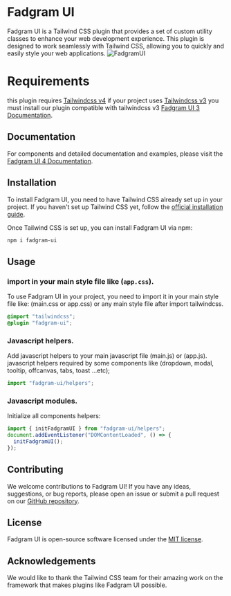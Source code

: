 # Fadgram UI

Fadgram UI is a Tailwind CSS plugin that provides a set of custom utility classes to enhance your web development experience. This plugin is designed to work seamlessly with Tailwind CSS, allowing you to quickly and easily style your web applications.
![FadgramUI](https://github.com/user-attachments/assets/f5eb0b42-ad31-46de-9062-a8e2bc6100a3)

# Requirements

this plugin requires [Tailwindcss v4](https://tailwindcss.com/)
if your project uses [Tailwindcss v3](https://v3.tailwindcss.com/) you must install our plugin compatible with tailwindcss v3 [Fadgram UI 3 Documentation](https://talalalmrka.github.io/fadgram-ui-docs-3/).

## Documentation

For components and detailed documentation and examples, please visit the [Fadgram UI 4 Documentation](https://talalalmrka.github.io/fadgram-ui-docs/).

## Installation

To install Fadgram UI, you need to have Tailwind CSS already set up in your project. If you haven't set up Tailwind CSS yet, follow the [official installation guide](https://tailwindcss.com/docs/installation).

Once Tailwind CSS is set up, you can install Fadgram UI via npm:

```bash
npm i fadgram-ui
```

## Usage

### import in your main style file like (`app.css`).

To use Fadgram UI in your project, you need to import it in your main style file like: (main.css or app.css) or any main style file after import tailwindcss.

```css
@import "tailwindcss";
@plugin "fadgram-ui";
```

### Javascript helpers.

Add javascript helpers to your main javascript file (main.js) or (app.js).
javascript helpers required by some components like (dropdown, modal, tooltip, offcanvas, tabs, toast ...etc);

```javascript
import "fadgram-ui/helpers";
```

### Javascript modules.

Initialize all components helpers:

```javascript
import { initFadgramUI } from "fadgram-ui/helpers";
document.addEventListener("DOMContentLoaded", () => {
  initFadgramUI();
});
```

## Contributing

We welcome contributions to Fadgram UI! If you have any ideas, suggestions, or bug reports, please open an issue or submit a pull request on our [GitHub repository](https://github.com/talalalmrka/fadgram-ui).

## License

Fadgram UI is open-source software licensed under the [MIT license](https://mit-license.org/).

## Acknowledgements

We would like to thank the Tailwind CSS team for their amazing work on the framework that makes plugins like Fadgram UI possible.
